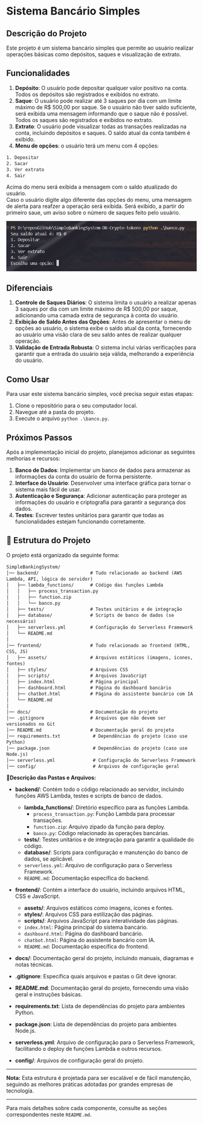 # Sistema Bancário Simples

## Descrição do Projeto
Este projeto é um sistema bancário simples que permite ao usuário realizar operações básicas como depósitos, saques e visualização de extrato.

## Funcionalidades
1. **Depósito**: O usuário pode depositar qualquer valor positivo na conta. Todos os depósitos são registrados e exibidos no extrato.
2. **Saque**: O usuário pode realizar até 3 saques por dia com um limite máximo de R$ 500,00 por saque. Se o usuário não tiver saldo suficiente, será exibida uma mensagem informando que o saque não é possível. Todos os saques são registrados e exibidos no extrato.
3. **Extrato**: O usuário pode visualizar todas as transações realizadas na conta, incluindo depósitos e saques. O saldo atual da conta também é exibido.
4. **Menu de opções**: o usuário terá um menu com 4 opções:
```
1. Depositar
2. Sacar
3. Ver extrato
4. Sair
```
Acima do menu será exibida a mensagem com o saldo atualizado do usuário. <br>
Caso o usuário digite algo diferente das opções do menu, uma mensagem de alerta para reafzer a operação será exibida.
Será exibido, a partir do primeiro saue, um aviso sobre o número de saques feito pelo usuário.

![Menu de opções do usuário](./images/menuOpcoesUserBank.png)

## Diferenciais

1. **Controle de Saques Diários**: O sistema limita o usuário a realizar apenas 3 saques por dia com um limite máximo de R$ 500,00 por saque, adicionando uma camada extra de segurança à conta do usuário.
2. **Exibição de Saldo Antes das Opções**: Antes de apresentar o menu de opções ao usuário, o sistema exibe o saldo atual da conta, fornecendo ao usuário uma visão clara de seu saldo antes de realizar qualquer operação.
3. **Validação de Entrada Robusta**: O sistema inclui várias verificações para garantir que a entrada do usuário seja válida, melhorando a experiência do usuário.

## Como Usar
Para usar este sistema bancário simples, você precisa seguir estas etapas:
1. Clone o repositório para o seu computador local.
2. Navegue até a pasta do projeto.
3. Execute o arquivo `python .\banco.py`.

## Próximos Passos
Após a implementação inicial do projeto, planejamos adicionar as seguintes melhorias e recursos:

1. **Banco de Dados**: Implementar um banco de dados para armazenar as informações da conta do usuário de forma persistente.
2. **Interface do Usuário**: Desenvolver uma interface gráfica para tornar o sistema mais fácil de usar.
3. **Autenticação e Segurança**: Adicionar autenticação para proteger as informações do usuário e criptografia para garantir a segurança dos dados.
4. **Testes**: Escrever testes unitários para garantir que todas as funcionalidades estejam funcionando corretamente.


## 📂 Estrutura do Projeto

O projeto está organizado da seguinte forma:

```
SimpleBankingSystem/
│── backend/                   # Tudo relacionado ao backend (AWS Lambda, API, lógica do servidor)
│   ├── lambda_functions/      # Código das funções Lambda
│   │   ├── process_transaction.py
│   │   ├── function.zip
│   │   └── banco.py
│   ├── tests/                 # Testes unitários e de integração
│   ├── database/              # Scripts de banco de dados (se necessário)
│   ├── serverless.yml         # Configuração do Serverless Framework
│   └── README.md
│
│── frontend/                  # Tudo relacionado ao frontend (HTML, CSS, JS)
│   ├── assets/                # Arquivos estáticos (imagens, ícones, fontes)
│   ├── styles/                # Arquivos CSS
│   ├── scripts/               # Arquivos JavaScript
│   ├── index.html             # Página principal
│   ├── dashboard.html         # Página do dashboard bancário
│   ├── chatbot.html           # Página do assistente bancário com IA
│   └── README.md
│
│── docs/                      # Documentação do projeto
│── .gitignore                 # Arquivos que não devem ser versionados no Git
│── README.md                  # Documentação geral do projeto
│── requirements.txt            # Dependências do projeto (caso use Python)
│── package.json                # Dependências do projeto (caso use Node.js)
│── serverless.yml              # Configuração do Serverless Framework
│── config/                     # Arquivos de configuração geral
```

**📌Descrição das Pastas e Arquivos:**

- **backend/**: Contém todo o código relacionado ao servidor, incluindo funções AWS Lambda, testes e scripts de banco de dados.
  - **lambda_functions/**: Diretório específico para as funções Lambda.
    - `process_transaction.py`: Função Lambda para processar transações.
    - `function.zip`: Arquivo zipado da função para deploy.
    - `banco.py`: Código relacionado às operações bancárias.
  - **tests/**: Testes unitários e de integração para garantir a qualidade do código.
  - **database/**: Scripts para configuração e manutenção do banco de dados, se aplicável.
  - `serverless.yml`: Arquivo de configuração para o Serverless Framework.
  - `README.md`: Documentação específica do backend.

- **frontend/**: Contém a interface do usuário, incluindo arquivos HTML, CSS e JavaScript.
  - **assets/**: Arquivos estáticos como imagens, ícones e fontes.
  - **styles/**: Arquivos CSS para estilização das páginas.
  - **scripts/**: Arquivos JavaScript para interatividade das páginas.
  - `index.html`: Página principal do sistema bancário.
  - `dashboard.html`: Página do dashboard bancário.
  - `chatbot.html`: Página do assistente bancário com IA.
  - `README.md`: Documentação específica do frontend.

- **docs/**: Documentação geral do projeto, incluindo manuais, diagramas e notas técnicas.

- **.gitignore**: Especifica quais arquivos e pastas o Git deve ignorar.

- **README.md**: Documentação geral do projeto, fornecendo uma visão geral e instruções básicas.

- **requirements.txt**: Lista de dependências do projeto para ambientes Python.

- **package.json**: Lista de dependências do projeto para ambientes Node.js.

- **serverless.yml**: Arquivo de configuração para o Serverless Framework, facilitando o deploy de funções Lambda e outros recursos.

- **config/**: Arquivos de configuração geral do projeto.

---

**Nota:** Esta estrutura é projetada para ser escalável e de fácil manutenção, seguindo as melhores práticas adotadas por grandes empresas de tecnologia.

---

Para mais detalhes sobre cada componente, consulte as seções correspondentes neste `README.md`.
